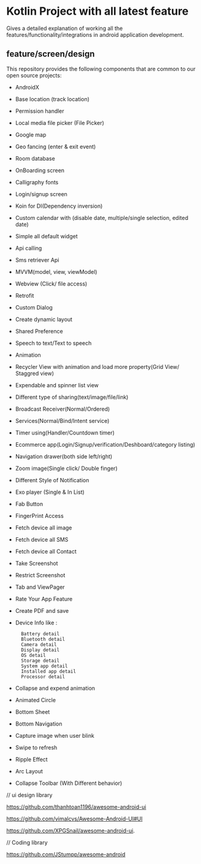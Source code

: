 # Kotlin Project with all latest feature

Gives a detailed explanation of working all the features/functionality/integrations in android application development.

## feature/screen/design

This repository provides the following components that are common to our open source projects:

* AndroidX
* Base location (track location)
* Permission handler
* Local media file picker (File Picker)
* Google map
* Geo fancing (enter & exit event)
* Room database
* OnBoarding screen
* Calligraphy fonts
* Login/signup screen
* Koin for DI(Dependency inversion)
* Custom calendar with (disable date, multiple/single selection, edited date)
* Simple all default widget
* Api calling
* Sms retriever Api 
* MVVM(model, view, viewModel)
* Webview (Click/ file access)
* Retrofit
* Custom Dialog
* Create dynamic layout
* Shared Preference
* Speech to text/Text to speech
* Animation
* Recycler View with animation and load more property(Grid View/ Staggred view)
* Expendable and spinner list view
* Different type of sharing(text/image/file/link)
* Broadcast Receiver(Normal/Ordered)
* Services(Normal/Bind/Intent service)
* Timer using(Handler/Countdown timer)
* Ecommerce app(Login/Signup/verification/Deshboard/category listing)
* Navigation drawer(both side left/right)
* Zoom image(Single click/ Double finger)
* Different Style of Notification
* Exo player (Single & In List)
* Fab Button
* FingerPrint Access
* Fetch device all image
* Fetch device all SMS
* Fetch device all Contact
* Take Screenshot
* Restrict Screenshot
* Tab and ViewPager
* Rate Your App Feature
* Create PDF and save
* Device Info like :

        Battery detail
        Bluetooth detail
        Camera detail
        Display detail
        OS detail
        Storage detail
        System app detail
        Installed app detail
        Processor detail

* Collapse and expend animation
* Animated Circle
* Bottom Sheet
* Bottom Navigation
* Capture image when user blink
* Swipe to refresh
* Ripple Effect
* Arc Layout
* Collapse Toolbar (With Different behavior)



// ui design library

https://github.com/thanhtoan1196/awesome-android-ui

https://github.com/vimalcvs/Awesome-Android-UI#UI

https://github.com/XPGSnail/awesome-android-ui.


// Coding library

https://github.com/JStumpp/awesome-android


